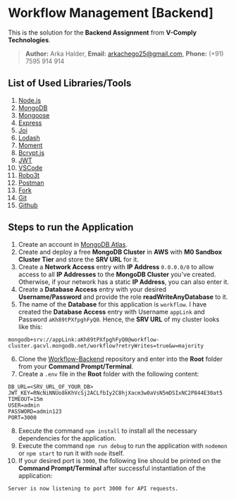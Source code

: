 # Workflow Management [Backend]

This is the solution for the **Backend Assignment** from **V-Comply Technologies**.

> **Author:** Arka Halder, **Email:** arkachego25@gmail.com, **Phone:** (+91) 7595 914 914

## List of Used Libraries/Tools

1. [Node.js](https://nodejs.org/en/)
2. [MongoDB](https://www.mongodb.com/)
3. [Mongoose](https://mongoosejs.com/)
4. [Express](https://expressjs.com/)
5. [Joi](https://hapi.dev/tutorials/validation/?lang=en_US)
6. [Lodash](https://lodash.com/)
7. [Moment](https://momentjs.com/)
8. [Bcrypt.js](https://github.com/dcodeIO/bcrypt.js)
9. [JWT](https://github.com/auth0/node-jsonwebtoken)
10. [VSCode](https://code.visualstudio.com/)
11. [Robo3t](https://robomongo.org/)
12. [Postman](https://www.postman.com/)
13. [Fork](https://git-fork.com/)
14. [Git](https://git-scm.com/)
15. [Github](https://github.com/)

## Steps to run the Application

1. Create an account in [MongoDB Atlas](https://account.mongodb.com/account/login).
2. Create and deploy a free **MongoDB Cluster** in **AWS** with **M0 Sandbox Cluster Tier** and store the **SRV URL** for it.
3. Create a **Network Access** entry with **IP Address** `0.0.0.0/0` to allow access to all **IP Addresses** to the **MongoDB Cluster** you've created. Otherwise, if your network has a static **IP Address**, you can also enter it.
3. Create a **Database Access** entry with your desired **Username/Password** and provide the role **readWriteAnyDatabase** to it.
4. The name of the **Database** for this application is `workflow`. I have created the **Database Access** entry with Username `appLink` and Password `aKh89tPXfpghFyQ0`. Hence, the **SRV URL** of my cluster looks like this:
```
mongodb+srv://appLink:aKh89tPXfpghFyQ0@workflow-cluster.gacvl.mongodb.net/workflow?retryWrites=true&w=majority
```

6. Clone the [Workflow-Backend](https://github.com/chego25/workflow-backend) repository and enter into the **Root** folder from your **Command Prompt/Terminal**.
7. Create a `.env` file in the **Root** folder with the following content:

```
DB_URL=<SRV_URL_OF_YOUR_DB>
JWT_KEY=RNcNiNNUo8kKhVcSj2ACLfbIy2C8hjXacm3w0aVsN5mDSIxNC2P844E30at5
TIMEOUT=15m
USER=admin
PASSWORD=admin123
PORT=3000
```
8. Execute the command `npm install` to install all the necessary dependencies for the application.
9. Execute the command `npm run debug` to run the application with `nodemon` or `npm start` to run it with `node` itself.
10. If your desired port is `3000`, the following line should be printed on the **Command Prompt/Terminal**  after successful instantiation of the application:
```
Server is now listening to port 3000 for API requests.
```